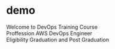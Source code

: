 # demo
Welcome to DevOps Training Course <br>
Proffession AWS DevOps Engineer <br>
Eligibility Graduation and Post Graduation
